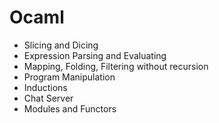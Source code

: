 # Ocaml

- Slicing and Dicing
- Expression Parsing and Evaluating
- Mapping, Folding, Filtering without recursion
- Program Manipulation
- Inductions
- Chat Server
- Modules and Functors
